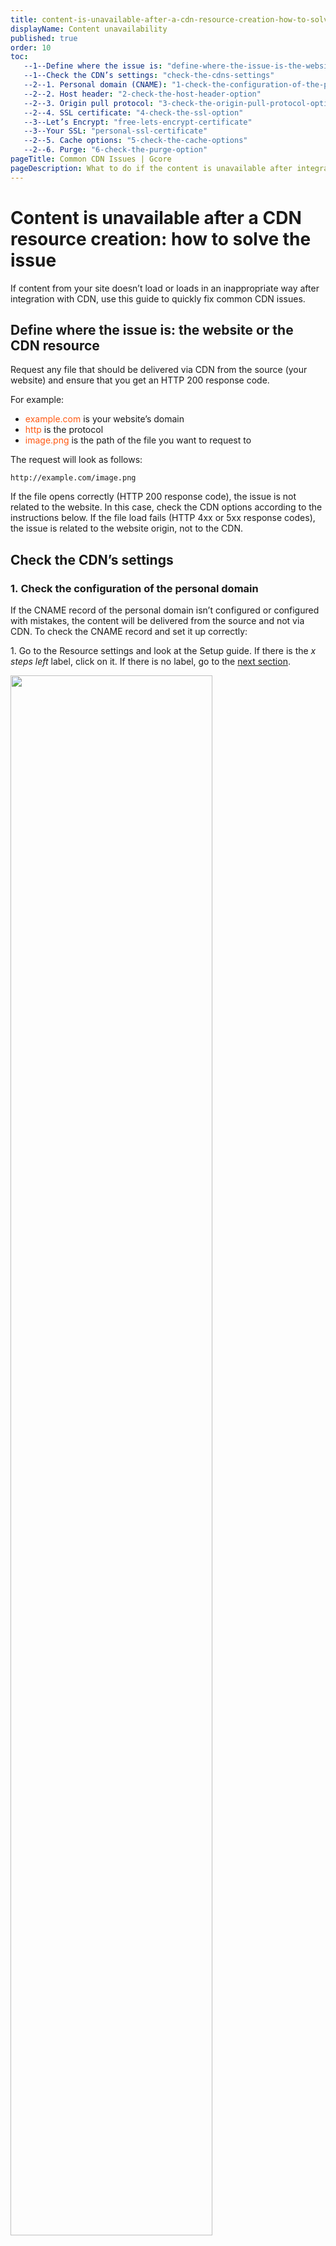 ```yaml
---
title: content-is-unavailable-after-a-cdn-resource-creation-how-to-solve-the-issue
displayName: Content unavailability
published: true
order: 10
toc:
   --1--Define where the issue is: "define-where-the-issue-is-the-website-or-the-cdn-resource"
   --1--Check the CDN’s settings: "check-the-cdns-settings"
   --2--1. Personal domain (CNAME): "1-check-the-configuration-of-the-personal-domain"
   --2--2. Host header: "2-check-the-host-header-option"
   --2--3. Origin pull protocol: "3-check-the-origin-pull-protocol-option"
   --2--4. SSL certificate: "4-check-the-ssl-option"
   --3--Let’s Encrypt: "free-lets-encrypt-certificate"
   --3--Your SSL: "personal-ssl-certificate"
   --2--5. Cache options: "5-check-the-cache-options"
   --2--6. Purge: "6-check-the-purge-option"
pageTitle: Common CDN Issues | Gcore
pageDescription: What to do if the content is unavailable after integration your site with the CDN resource.
---
```

# Content is unavailable after a CDN resource creation: how to solve the issue

If content from your site doesn’t load or loads in an inappropriate way after integration with CDN, use this guide to quickly fix common CDN issues.

## Define where the issue is: the website or the CDN resource

Request any file that should be delivered via CDN from the source (your website) and ensure that you get an HTTP 200 response code.

For example:

*   <span style="color:#FF5913">example.com</span> is your website’s domain
*   <span style="color:#FF5913">http</span> is the protocol
*   <span style="color:#FF5913">image.png</span> is the path of the file you want to request to

The request will look as follows:

```
http://example.com/image.png
```

If the file opens correctly (HTTP 200 response code), the issue is not related to the website. In this case, check the CDN options according to the instructions below. If the file load fails (HTTP 4xx or 5xx response codes), the issue is related to the website origin, not to the CDN.

## Check the CDN’s settings

### 1. Check the configuration of the personal domain

If the CNAME record of the personal domain isn’t configured or configured with mistakes, the content will be delivered from the source and not via CDN. To check the CNAME record and set it up correctly:

1\. Go to the Resource settings and look at the Setup guide. If there is the _x steps left_ label, click on it. If there is no label, go to the [next section](https://gcore.com/docs/cdn/troubleshooting/content-is-unavailable-after-a-cdn-resource-creation-how-to-solve-the-issue#2-check-the-host-header-option).

<img src="https://assets.gcore.pro/docs/cdn/troubleshooting/content-is-unavailable-after-a-cdn-resource-creation-how-to-solve-the-issue/image1.png" alt="" width="80%">

2\. Click the **Check DNS setup status** button.

<img src="https://assets.gcore.pro/docs/cdn/troubleshooting/content-is-unavailable-after-a-cdn-resource-creation-how-to-solve-the-issue/image2.png" alt="" width="80%">

If the CNAME record doesn’t set up, this notification will appear:

<img src="https://assets.gcore.pro/docs/cdn/troubleshooting/content-is-unavailable-after-a-cdn-resource-creation-how-to-solve-the-issue/image3.png" alt="" width="50%">

If there is a notification, go to step 3. If there isn’t, go to the [next troubleshooting section](https://gcore.com/docs/cdn/troubleshooting/content-is-unavailable-after-a-cdn-resource-creation-how-to-solve-the-issue#2-check-the-host-header-option).

3\. Open <a href="https://gcore.com/dev-tools/dns-lookup" target="_blank">Gcore DNS Lookup</a> enter the CNAME of your CDN resource from the notification (in the screenshot above, it is *cdn.example.com*), choose from which servers the domain should be checked and press **Search**.

Choose the CNAME tab at the bottom of the page. If the value from the Setup guide appears, it means that you have already configured the CNAME record with the correct value, but the DNS records didn’t update. Repeat step 2 again in 15 minutes. It must show that the record is configured.

If you see the “No records were found” label, add the CNAME record according to the "<a href="https://gcore.com/docs/cdn/cdn-resource-options/general/create-and-set-a-custom-domain-for-the-content-delivery-via-cdn" target="_blank">CNAME record configuration in DNS settings</a>" guide.

4\. Save the changes and wait for the records to update. Usually, it takes 15 minutes. But if you have recently changed the domain's NS servers, it may take up to 24 hours for the DNS records to be updated.

Try to request the content from the CDN once again. If it was a matter of personal domain settings, the issue won’t happen again.

### 2. Check the Host header option

If the <a href="https://gcore.com/docs/cdn/cdn-resource-options/http-headers/configure-and-check-the-host-header" target="_blank">Host header</a> does not match the website source, your website won’t be able to process requests from the CDN, and the content won’t load. To check the Host header and set it up correctly:

1\. Go to the Resource settings and find the Host header option.

<img src="https://assets.gcore.pro/docs/cdn/troubleshooting/content-is-unavailable-after-a-cdn-resource-creation-how-to-solve-the-issue/image7.png" alt="" width="80%">

2\. Copy the value of the Host header.

3\. Run the following command in the terminal or console:

<code-block>
curl -H "Host: <span style="color:#FF5913">example.com</span>" -I <span style="color:#FF5913">http(s)://10.0.0.1/image.png</span>
</code-block>

where:

- <span style="color:#FF5913">example.com</span> is the value of the Host header
- <span style="color:#FF5913">http(s)://10.0.0.1/image.png</span> the http(s) depends on the protocol used by the source, then the IP address of your website source and the path of the file that is delivered via the CDN without the domain.

4\. If you see the response code 2xx, the issue isn’t related to the Host header. Go to the [next troubleshooting section](https://gcore.com/docs/cdn/troubleshooting/content-is-unavailable-after-a-cdn-resource-creation-how-to-solve-the-issue#3-check-the-origin-pull-protocol-option).

If the response code is 4xx or 5xx, it means that the Host header wasn’t set properly. To fix it:

- If you integrated only one website with the CDN, specify its actual domain name in the Host header option and then <a href="https://gcore.com/docs/cdn/clear-cdn-resource-cache-by-url-pattern-or-all" target="_blank">clear the CDN cache</a>.
- If you integrated several websites or applications (origin group with several sources) with the CDN, each of them must accept the specified Host header. Manage the sources and <a href="https://gcore.com/docs/cdn/clear-cdn-resource-cache-by-url-pattern-or-all" target="_blank">clear the CDN cache</a>.

### 3. Check the Origin pull protocol option

If you have chosen the inappropriate <a href="https://gcore.com/docs/cdn/cdn-resource-options/general/specify-an-origin-and-the-origin-pull-protocol" target="_blank">origin pull protocol</a> (HTTP, HTTPS, or both), the CDN resource will request the content from your website with an error or a redirect. To check if the protocol was chosen properly and correct an error:

1\. Find out which protocol your website uses. You can see the type of protocol at the left of the domain name in the browser address bar. If there is a padlock icon:

<img src="https://assets.gcore.pro/docs/cdn/troubleshooting/content-is-unavailable-after-a-cdn-resource-creation-how-to-solve-the-issue/image8.png" alt="" width="50%">

it means that your website works via HTTPS protocol. If you copy the domain name, it will be copied as follows: ```https://example.com```.

If you see the Not secure label:

<img src="https://assets.gcore.pro/docs/cdn/troubleshooting/content-is-unavailable-after-a-cdn-resource-creation-how-to-solve-the-issue/image9.png" alt="" width="50%">

it means that your website works via HTTP. If you copy the domain, it will be copied as follows: ```http://example.com```.

It is also possible that the content on the origin is available both via HTTP and HTTPS. To check it, open your website using the protocols ```http://example.com``` and ```https://example.com```.

2\. Go to the Resource settings and find the Origin pull protocol option. You will see what protocol is selected.

<img src="https://assets.gcore.pro/docs/cdn/troubleshooting/content-is-unavailable-after-a-cdn-resource-creation-how-to-solve-the-issue/image10.png" alt="" width="80%">

3\. Compare the protocol from step 1 with the value in step 2. If they are the same (e.g., the website works via HTTP and in the Origin pull protocol option HTTP is set), the issue isn’t related to the protocol. Go to the [next troubleshooting section](https://gcore.com/docs/cdn/troubleshooting/content-is-unavailable-after-a-cdn-resource-creation-how-to-solve-the-issue#4-check-the-ssl-option).

If they are different, go to the next step.

4\. Change the value in the Origin pull protocol option according to the "<a href="https://gcore.com/docs/cdn/cdn-resource-options/general/specify-an-origin-and-the-origin-pull-protocol" target="_blank">Origin. Specify origin and origin pull protocol</a> guide. Select the type of protocol that your website uses. Save changes and then <a href="https://gcore.com/docs/cdn/clear-cdn-resource-cache-by-url-pattern-or-all" target="_blank">clear the CDN cache</a>.

### 4. Check the SSL option

If you enabled the SSL option, but the SSL certificate for your personal domain (e.g., _cdn.example.com_) isn’t added or is added with an error, the content won’t be available via the CDN, or you will see a notification that the connection isn’t secure in the browser.

<img src="https://assets.gcore.pro/docs/cdn/troubleshooting/content-is-unavailable-after-a-cdn-resource-creation-how-to-solve-the-issue/image11.png" alt="" width="50%">

To check the SSL configuration and set it up correctly, go to the Resource settings and find the SSL option. Make sure that the **Enable HTTPS** option is enabled.

<img src="https://assets.gcore.pro/docs/cdn/troubleshooting/content-is-unavailable-after-a-cdn-resource-creation-how-to-solve-the-issue/image12.png" alt="" width="80%">

There are two types of SSL configuration: **Get free Let’s Encrypt certificate** and **Add or select your own SSL certificate**. In both cases, wait about 15–30 minutes after you issue/add the certificate for the updates to register.

The troubleshooting scenario depends on the chosen SSL certificate type.

#### Free Let’s Encrypt certificate

1\. Go back to the [personal domain troubleshooting section](https://gcore.com/docs/cdn/troubleshooting/content-is-unavailable-after-a-cdn-resource-creation-how-to-solve-the-issue#1-check-the-configuration-of-the-personal-domain) and make sure that the CNAME record for the personal domain of your CDN resource exists. If not, add it. Otherwise, Let’s Encrypt won’t be able to issue a certificate. If so, go to the next step.

2\. Go to the Resource settings and find the Rules section. If there are no rules, go to the next step.

<img src="https://assets.gcore.pro/docs/cdn/troubleshooting/content-is-unavailable-after-a-cdn-resource-creation-how-to-solve-the-issue/image13.png" alt="" width="80%">

3\. Make sure that there are no rules denying requests to the personal domain (CNAME) of your CDN resource. Let’s Encrypt sends requests to your personal domain to issue a certificate. If requests are denied, the issue will fail. To determine whether the rule prevents requests, open every rule and look at the **Rule pattern** field. If you see the value

```
/*
```

or

```
((?!(jpeg|gif|png|pdf|jpg|css|js|woff|woff2|ttf)).)\*$
```

this rule denies requests to the personal domain. To fix the certificate issuing, delete the rule or change its pattern. The next time Let’s Encrypt sends a request, the issue will be successful.

#### Personal SSL certificate

1\. Run the following command in the terminal or console:

<code-block>
curl -I <span style="color:#FF5913">https://cdn.example.com/image.png</span>
</code-block>

where:

- <span style="color:#FF5913">cdn.example.com</span> is the personal domain (CNAME)
- <span style="color:#FF5913">image.png</span> is the path of the file that is delivered via the CDN without the domain

If you see the 2xx response code, go to the next step.

If you see the following error in the command output

```
curl: (77) schannel: next InitializeSecurityContext failed: SEC\_E\_UNTRUSTED\_ROOT (0x80090325)
```

it means that the certificate is self-signed. Self-signed certificates are not suitable for content delivery. In this case, issue a new certificate with the Certificate authority (CA) and add it according to the "<a href="https://gcore.com/docs/cdn/cdn-resource-options/general/add-an-ssl-certificate-to-deliver-content-over-https" target="_blank">How to add a personal SSL certificate in the SSL certificates section</a>" guide. Then clear the CDN cache and try to request the content again.

2\. Open your website and request any file that is delivered via the CDN. Click the **padlock icon** or the **Not secure** label and choose the certificate. View the following values:

- What domain the certificate is valid for
- Expiration date

<img src="https://assets.gcore.pro/docs/cdn/troubleshooting/content-is-unavailable-after-a-cdn-resource-creation-how-to-solve-the-issue/image14.png" alt="">

If you see that the certificate is issued for the personal domain of your resource (if you see _*.example.com_, it means that you are using a wildcard certificate that provides all your subdomains, including *cdn.example.com*), and the certificate is not expired. Go to the next step.

If not, you need to renew the certificate (if the problem is caused by expiration) or issue a new one for the personal domain of your CDN resource.

3\. Go to the <a href="https://ssllabs.com/ssltest" target="_blank">SSLlabs</a> website, enter the personal domain name in the Hostname field and press the **Submit** button as follows:

<img src="https://assets.gcore.pro/docs/cdn/troubleshooting/content-is-unavailable-after-a-cdn-resource-creation-how-to-solve-the-issue/image15.png" alt="" width="80%">

The check will take a few minutes. If you see no chain issues or the rating A+, the error isn’t related to SSL. Go to the [next section](https://gcore.com/docs/cdn/troubleshooting/content-is-unavailable-after-a-cdn-resource-creation-how-to-solve-the-issue#5-check-the-cache-options).

<img src="https://assets.gcore.pro/docs/cdn/troubleshooting/content-is-unavailable-after-a-cdn-resource-creation-how-to-solve-the-issue/image16.png" alt="" width="80%">

If you see class B or chain issues as follows

<img src="https://assets.gcore.pro/docs/cdn/troubleshooting/content-is-unavailable-after-a-cdn-resource-creation-how-to-solve-the-issue/image17.png" alt="" width="80%">

the chain of the SSL certificate is incomplete or added in the wrong way. Go to the <a href="https://cdn.gcore.com/ssl/list" target="_blank">SSL certificates</a> section on the control panel. Delete the wrong certificate and add it again according to the "<a href="https://gcore.com/docs/cdn/cdn-resource-options/general/add-an-ssl-certificate-to-deliver-content-over-https" target="_blank">How to add a personal SSL certificate in the SSL certificates section</a>" guide. 

### 5. Check the cache options

If the <a href="https://gcore.com/docs/cdn/cdn-resource-options/cache/specify-cache-lifetime-for-user-browsers" target="_blank">cache options</a> were configured with mistakes, you will see a low percentage of cache traffic or content will be loaded slowly.

To check cache options and set them up correctly:

1\. Go to the <a href="https://accounts.gcore.com/reports/dashboard" target="_blank">Dashboard</a> section and click **Total traffic**.

<img src="https://assets.gcore.pro/docs/cdn/troubleshooting/content-is-unavailable-after-a-cdn-resource-creation-how-to-solve-the-issue/image18.png" alt="" width="50%">

2\. Set the **Cache hit ratio** filter, the CDN resource, and the appropriate date. If you see less than 60% of Cache Hit Ratio traffic, it means that a small amount of content is delivered from the cache.

<img src="https://assets.gcore.pro/docs/cdn/troubleshooting/content-is-unavailable-after-a-cdn-resource-creation-how-to-solve-the-issue/image19.png" alt="" width="80%">

In this case, ensure that you ran the CDN resource more than two days ago. This time is needed to ‘warm up’ the cache. If not, wait two days. Also, you need to have many requests from end-users to cache the requested content. If you have a small number of requests, the cache will be purged in 36 hours, regardless of the settings. Try to increase the amount of traffic. If the problem isn’t solved, go to the next step.

If the percentage of cache traffic is higher than 60% and you don’t experience a slow load time, go to the [next section](https://gcore.com/docs/cdn/troubleshooting/content-is-unavailable-after-a-cdn-resource-creation-how-to-solve-the-issue#6-check-the-purge-option).

3\. Request any file that is delivered via CDN in the browser or console (terminal) and check the values of the *Cache* and *Cache Control* headers. If you see at least one of the following values, it means that there is a problem in the cache settings:

- Cache-Control: max-age=0
- Cache-Control: private
- Cache-Control: no-cache
- Cache: MISS

If you see the values, go to the next step. If not, go to step 5.

4\. Go to the Resource settings and find the CDN caching option. Change the settings according to the "<a href="https://gcore.com/docs/cdn/cdn-resource-options/cache/specify-cache-lifetime-for-user-browsers" target="_blank">Configure and check CDN caching settings</a>" guide.

<img src="https://assets.gcore.pro/docs/cdn/troubleshooting/content-is-unavailable-after-a-cdn-resource-creation-how-to-solve-the-issue/image20.png" alt="" width="80%">

5\. Check the Set-Cookie and Query string options. If they are turned off, enable them. When you enable these options, CDN will cache a file with different cookies or query strings as a unique one.

<img src="https://assets.gcore.pro/docs/cdn/troubleshooting/content-is-unavailable-after-a-cdn-resource-creation-how-to-solve-the-issue/image21.png" alt="" width="80%">

### 6. Check the Purge option

There are two signs showing that there is an issue after cache clearing by the <a href="https://gcore.com/docs/cdn/clear-cdn-resource-cache-by-url-pattern-or-all" target="_blank">Purge</a> option:

- The CDN returns a wrong or outdated file to users’ requests.
- The file from the CDN cache and from the origin are mismatched.

To check the Purge option and fix an error:

1\. Wait 15 minutes after purging until the cache is cleared on all servers.

2\. Run the following two commands in the terminal or console to request the same file from both the source and the CDN:

```
curl -I cdn.example.com/image.png
curl -H "Host: example.com" -I http(s)://10.0.0.1/image.png
```

where:

- *cdn.example.com* is the personal domain of your CDN resource
- *image.png* is the path of the file that is delivered via the CDN
- *http(s)* depends on the protocol used by the source
- *example.com* is the value of the Host header
- *10.0.0.1* is the IP address of your website source

3\. Compare outputs, paying attention to the values of the following headers:

- Content-Length, which is the object size in bytes
- ETag, which is the character set that the CDN compares to know if the file was changed
- X-Cached-Since, which is the time in UTC format

If you see that the **Etag** and **Content-Length** values of the two files don’t match or that the date in the **X-Cached-Since** header is outdated, it means that there is a mistake. In this case, you should go to the next step.

If the values are the same and the date is relevant, purging has been performed correctly.

4\. Try to repeat purging according to the "<a href="https://gcore.com/docs/cdn/clear-cdn-resource-cache-by-url-pattern-or-all" target="_blank">Clear CDN resource cache by URL, pattern or all</a>" guide. Pay attention to the path pattern if you select Selective purge. We recommend checking whether the pattern was right by using the <a href="https://regex101.com" target="_blank">regular expressions</a> service. To do this, enter the path pattern for purging on the top line, and in the bottom area, enter the URL of the file. If you see the result “no matches”, there was an error in the path pattern. Correct the path pattern and repeat purging.

If the problem persists after performing troubleshooting according to this guide, contact support via chat or email at [support@gcore.com](mailto:support@gcore.com). You may have an atypical problem that requires assistance from technical specialists. We’ll be happy to help!